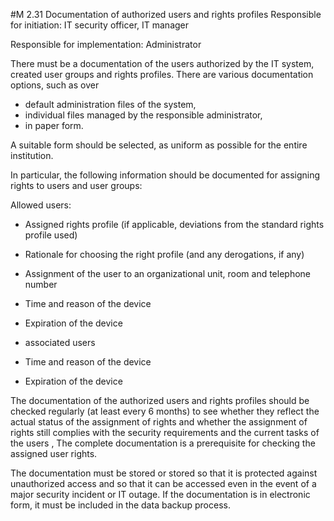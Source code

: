 #M 2.31 Documentation of authorized users and rights profiles
Responsible for initiation: IT security officer, IT manager

Responsible for implementation: Administrator

There must be a documentation of the users authorized by the IT system, created user groups and rights profiles. There are various documentation options, such as over

* default administration files of the system,
* individual files managed by the responsible administrator,
* in paper form.


A suitable form should be selected, as uniform as possible for the entire institution.

In particular, the following information should be documented for assigning rights to users and user groups:

Allowed users:

* Assigned rights profile (if applicable, deviations from the standard rights profile used)
* Rationale for choosing the right profile (and any derogations, if any)
* Assignment of the user to an organizational unit, room and telephone number
* Time and reason of the device
* Expiration of the device


* associated users
* Time and reason of the device
* Expiration of the device


The documentation of the authorized users and rights profiles should be checked regularly (at least every 6 months) to see whether they reflect the actual status of the assignment of rights and whether the assignment of rights still complies with the security requirements and the current tasks of the users , The complete documentation is a prerequisite for checking the assigned user rights.

The documentation must be stored or stored so that it is protected against unauthorized access and so that it can be accessed even in the event of a major security incident or IT outage. If the documentation is in electronic form, it must be included in the data backup process.



